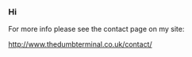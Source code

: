 ### Hi

For more info please see the contact page on my site:

http://www.thedumbterminal.co.uk/contact/
